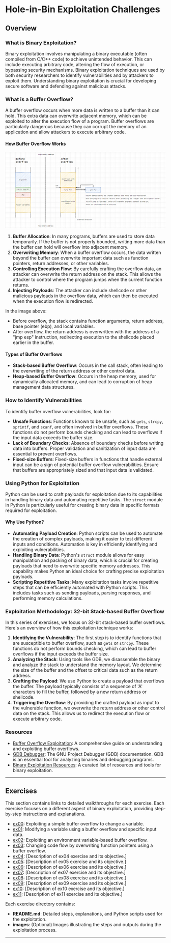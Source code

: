 # Hole-in-Bin Exploitation Challenges

## Overview

### What is Binary Exploitation?

Binary exploitation involves manipulating a binary executable (often compiled from C/C++ code) to achieve unintended behavior. This can include executing arbitrary code, altering the flow of execution, or bypassing security mechanisms. Binary exploitation techniques are used by both security researchers to identify vulnerabilities and by attackers to exploit them. Understanding binary exploitation is crucial for developing secure software and defending against malicious attacks.

### What is a Buffer Overflow?

A buffer overflow occurs when more data is written to a buffer than it can hold. This extra data can overwrite adjacent memory, which can be exploited to alter the execution flow of a program. Buffer overflows are particularly dangerous because they can corrupt the memory of an application and allow attackers to execute arbitrary code.

#### How Buffer Overflow Works

![Buffer Overflow](./images/buffer_overflow.png)

1. **Buffer Allocation**: In many programs, buffers are used to store data temporarily. If the buffer is not properly bounded, writing more data than the buffer can hold will overflow into adjacent memory.
2. **Overwriting Memory**: When a buffer overflow occurs, the data written beyond the buffer can overwrite important data such as function pointers, return addresses, or other variables.
3. **Controlling Execution Flow**: By carefully crafting the overflow data, an attacker can overwrite the return address on the stack. This allows the attacker to control where the program jumps when the current function returns.
4. **Injecting Payloads**: The attacker can include shellcode or other malicious payloads in the overflow data, which can then be executed when the execution flow is redirected.

In the image above:
- Before overflow, the stack contains function arguments, return address, base pointer (ebp), and local variables.
- After overflow, the return address is overwritten with the address of a "jmp esp" instruction, redirecting execution to the shellcode placed earlier in the buffer.

#### Types of Buffer Overflows

- **Stack-based Buffer Overflow**: Occurs in the call stack, often leading to the overwriting of the return address or other control data.
- **Heap-based Buffer Overflow**: Occurs in the heap memory, used for dynamically allocated memory, and can lead to corruption of heap management data structures.

### How to Identify Vulnerabilities

To identify buffer overflow vulnerabilities, look for:

- **Unsafe Functions**: Functions known to be unsafe, such as `gets`, `strcpy`, `sprintf`, and `scanf`, are often involved in buffer overflows. These functions do not perform bounds checking and can lead to overflows if the input data exceeds the buffer size.
- **Lack of Boundary Checks**: Absence of boundary checks before writing data into buffers. Proper validation and sanitization of input data are essential to prevent overflows.
- **Fixed-size Buffers**: Fixed-size buffers in functions that handle external input can be a sign of potential buffer overflow vulnerabilities. Ensure that buffers are appropriately sized and that input data is validated.

### Using Python for Exploitation

Python can be used to craft payloads for exploitation due to its capabilities in handling binary data and automating repetitive tasks. The `struct` module in Python is particularly useful for creating binary data in specific formats required for exploitation.

#### Why Use Python?

- **Automating Payload Creation**: Python scripts can be used to automate the creation of complex payloads, making it easier to test different inputs and conditions. Automation is key in efficiently identifying and exploiting vulnerabilities.
- **Handling Binary Data**: Python's `struct` module allows for easy manipulation and packing of binary data, which is crucial for creating payloads that need to overwrite specific memory addresses. This capability makes Python an ideal choice for crafting precise exploitation payloads.
- **Scripting Repetitive Tasks**: Many exploitation tasks involve repetitive steps that can be efficiently automated with Python scripts. This includes tasks such as sending payloads, parsing responses, and performing memory calculations.

### Exploitation Methodology: 32-bit Stack-based Buffer Overflow

In this series of exercises, we focus on 32-bit stack-based buffer overflows. Here's an overview of how this exploitation technique works:

1. **Identifying the Vulnerability**: The first step is to identify functions that are susceptible to buffer overflow, such as `gets` or `strcpy`. These functions do not perform bounds checking, which can lead to buffer overflows if the input exceeds the buffer size.
2. **Analyzing the Stack**: Using tools like GDB, we disassemble the binary and analyze the stack to understand the memory layout. We determine the size of the buffer and the offset to critical data such as the return address.
3. **Crafting the Payload**: We use Python to create a payload that overflows the buffer. The payload typically consists of a sequence of 'A' characters to fill the buffer, followed by a new return address or shellcode.
4. **Triggering the Overflow**: By providing the crafted payload as input to the vulnerable function, we overwrite the return address or other control data on the stack. This allows us to redirect the execution flow or execute arbitrary code.

### Resources

- [Buffer Overflow Exploitation](https://www.exploit-db.com/docs/english/28476-linux-format---understanding-buffer-overflows.pdf): A comprehensive guide on understanding and exploiting buffer overflows.
- [GDB Debugger](https://www.gnu.org/software/gdb/documentation/): The GNU Project Debugger (GDB) documentation. GDB is an essential tool for analyzing binaries and debugging programs.
- [Binary Exploitation Resources](https://github.com/kevinweaver/awesome-binary-exploitation): A curated list of resources and tools for binary exploitation.

---

## Exercises

This section contains links to detailed walkthroughs for each exercise. Each exercise focuses on a different aspect of binary exploitation, providing step-by-step instructions and explanations.

- [ex00](./ex00/README.md): Exploiting a simple buffer overflow to change a variable.
- [ex01](./ex01/README.md): Modifying a variable using a buffer overflow and specific input data.
- [ex02](./ex02/README.md): Exploiting an environment variable-based buffer overflow.
- [ex03](./ex03/README.md): Changing code flow by overwriting function pointers using a buffer overflow.
- [ex04](./ex04/README.md): [Description of ex04 exercise and its objective.]
- [ex05](./ex05/README.md): [Description of ex05 exercise and its objective.]
- [ex06](./ex06/README.md): [Description of ex06 exercise and its objective.]
- [ex07](./ex07/README.md): [Description of ex07 exercise and its objective.]
- [ex08](./ex08/README.md): [Description of ex08 exercise and its objective.]
- [ex09](./ex09/README.md): [Description of ex09 exercise and its objective.]
- [ex10](./ex10/README.md): [Description of ex10 exercise and its objective.]
- [ex11](./ex11/README.md): [Description of ex11 exercise and its objective.]

Each exercise directory contains:

- **README.md**: Detailed steps, explanations, and Python scripts used for the exploitation.
- **images**: (Optional) Images illustrating the steps and outputs during the exploitation process.

---